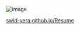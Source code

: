 ![image](https://github.com/user-attachments/assets/a8f305cb-c504-4f45-89cf-e816e0e6de3f)

[swid-yera.github.io/Resume](https://swid-yera.github.io/Resume/)